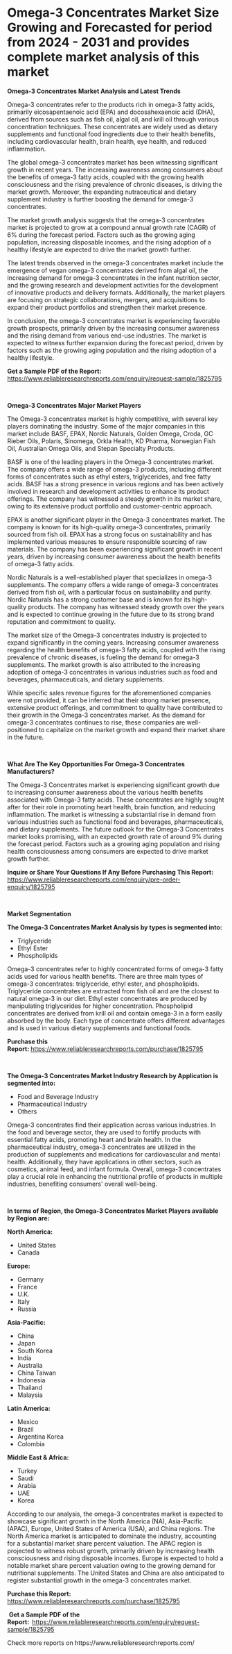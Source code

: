 <p><h1>Omega-3 Concentrates Market Size Growing and Forecasted for period from 2024 - 2031 and provides complete market analysis of this market</h1></p><p><strong>Omega-3 Concentrates Market Analysis and Latest Trends</strong></p>
<p><p>Omega-3 concentrates refer to the products rich in omega-3 fatty acids, primarily eicosapentaenoic acid (EPA) and docosahexaenoic acid (DHA), derived from sources such as fish oil, algal oil, and krill oil through various concentration techniques. These concentrates are widely used as dietary supplements and functional food ingredients due to their health benefits, including cardiovascular health, brain health, eye health, and reduced inflammation.</p><p>The global omega-3 concentrates market has been witnessing significant growth in recent years. The increasing awareness among consumers about the benefits of omega-3 fatty acids, coupled with the growing health consciousness and the rising prevalence of chronic diseases, is driving the market growth. Moreover, the expanding nutraceutical and dietary supplement industry is further boosting the demand for omega-3 concentrates.</p><p>The market growth analysis suggests that the omega-3 concentrates market is projected to grow at a compound annual growth rate (CAGR) of 6% during the forecast period. Factors such as the growing aging population, increasing disposable incomes, and the rising adoption of a healthy lifestyle are expected to drive the market growth further.</p><p>The latest trends observed in the omega-3 concentrates market include the emergence of vegan omega-3 concentrates derived from algal oil, the increasing demand for omega-3 concentrates in the infant nutrition sector, and the growing research and development activities for the development of innovative products and delivery formats. Additionally, the market players are focusing on strategic collaborations, mergers, and acquisitions to expand their product portfolios and strengthen their market presence.</p><p>In conclusion, the omega-3 concentrates market is experiencing favorable growth prospects, primarily driven by the increasing consumer awareness and the rising demand from various end-use industries. The market is expected to witness further expansion during the forecast period, driven by factors such as the growing aging population and the rising adoption of a healthy lifestyle.</p></p>
<p><strong>Get a Sample PDF of the Report:&nbsp;</strong> <a href="https://www.reliableresearchreports.com/enquiry/request-sample/1825795">https://www.reliableresearchreports.com/enquiry/request-sample/1825795</a></p>
<p>&nbsp;</p>
<p><strong>Omega-3 Concentrates Major Market Players</strong></p>
<p><p>The Omega-3 concentrates market is highly competitive, with several key players dominating the industry. Some of the major companies in this market include BASF, EPAX, Nordic Naturals, Golden Omega, Croda, GC Rieber Oils, Polaris, Sinomega, Orkla Health, KD Pharma, Norwegian Fish Oil, Australian Omega Oils, and Stepan Specialty Products.</p><p>BASF is one of the leading players in the Omega-3 concentrates market. The company offers a wide range of omega-3 products, including different forms of concentrates such as ethyl esters, triglycerides, and free fatty acids. BASF has a strong presence in various regions and has been actively involved in research and development activities to enhance its product offerings. The company has witnessed a steady growth in its market share, owing to its extensive product portfolio and customer-centric approach.</p><p>EPAX is another significant player in the Omega-3 concentrates market. The company is known for its high-quality omega-3 concentrates, primarily sourced from fish oil. EPAX has a strong focus on sustainability and has implemented various measures to ensure responsible sourcing of raw materials. The company has been experiencing significant growth in recent years, driven by increasing consumer awareness about the health benefits of omega-3 fatty acids.</p><p>Nordic Naturals is a well-established player that specializes in omega-3 supplements. The company offers a wide range of omega-3 concentrates derived from fish oil, with a particular focus on sustainability and purity. Nordic Naturals has a strong customer base and is known for its high-quality products. The company has witnessed steady growth over the years and is expected to continue growing in the future due to its strong brand reputation and commitment to quality.</p><p>The market size of the Omega-3 concentrates industry is projected to expand significantly in the coming years. Increasing consumer awareness regarding the health benefits of omega-3 fatty acids, coupled with the rising prevalence of chronic diseases, is fueling the demand for omega-3 supplements. The market growth is also attributed to the increasing adoption of omega-3 concentrates in various industries such as food and beverages, pharmaceuticals, and dietary supplements.</p><p>While specific sales revenue figures for the aforementioned companies were not provided, it can be inferred that their strong market presence, extensive product offerings, and commitment to quality have contributed to their growth in the Omega-3 concentrates market. As the demand for omega-3 concentrates continues to rise, these companies are well-positioned to capitalize on the market growth and expand their market share in the future.</p></p>
<p>&nbsp;</p>
<p><strong>What Are The Key Opportunities For Omega-3 Concentrates Manufacturers?</strong></p>
<p><p>The Omega-3 Concentrates market is experiencing significant growth due to increasing consumer awareness about the various health benefits associated with Omega-3 fatty acids. These concentrates are highly sought after for their role in promoting heart health, brain function, and reducing inflammation. The market is witnessing a substantial rise in demand from various industries such as functional food and beverages, pharmaceuticals, and dietary supplements. The future outlook for the Omega-3 Concentrates market looks promising, with an expected growth rate of around 9% during the forecast period. Factors such as a growing aging population and rising health consciousness among consumers are expected to drive market growth further.</p></p>
<p><strong>Inquire or Share Your Questions If Any Before Purchasing This Report:</strong> <a href="https://www.reliableresearchreports.com/enquiry/pre-order-enquiry/1825795">https://www.reliableresearchreports.com/enquiry/pre-order-enquiry/1825795</a></p>
<p>&nbsp;</p>
<p><strong>Market Segmentation</strong></p>
<p><strong>The Omega-3 Concentrates Market Analysis by types is segmented into:</strong></p>
<p><ul><li>Triglyceride</li><li>Ethyl Ester</li><li>Phospholipids</li></ul></p>
<p><p>Omega-3 concentrates refer to highly concentrated forms of omega-3 fatty acids used for various health benefits. There are three main types of omega-3 concentrates: triglyceride, ethyl ester, and phospholipids. Triglyceride concentrates are extracted from fish oil and are the closest to natural omega-3 in our diet. Ethyl ester concentrates are produced by manipulating triglycerides for higher concentration. Phospholipid concentrates are derived from krill oil and contain omega-3 in a form easily absorbed by the body. Each type of concentrate offers different advantages and is used in various dietary supplements and functional foods.</p></p>
<p><strong>Purchase this Report:&nbsp;</strong><a href="https://www.reliableresearchreports.com/purchase/1825795">https://www.reliableresearchreports.com/purchase/1825795</a></p>
<p>&nbsp;</p>
<p><strong>The Omega-3 Concentrates Market Industry Research by Application is segmented into:</strong></p>
<p><ul><li>Food and Beverage Industry</li><li>Pharmaceutical Industry</li><li>Others</li></ul></p>
<p><p>Omega-3 concentrates find their application across various industries. In the food and beverage sector, they are used to fortify products with essential fatty acids, promoting heart and brain health. In the pharmaceutical industry, omega-3 concentrates are utilized in the production of supplements and medications for cardiovascular and mental health. Additionally, they have applications in other sectors, such as cosmetics, animal feed, and infant formula. Overall, omega-3 concentrates play a crucial role in enhancing the nutritional profile of products in multiple industries, benefiting consumers' overall well-being.</p></p>
<p>&nbsp;</p>
<p><strong>In terms of Region, the Omega-3 Concentrates Market Players available by Region are:</strong></p>
<p>
    <p> <strong> North America: </strong>
        <ul>
            <li>United States</li>
            <li>Canada</li>
        </ul>
        </p> 
    <p> <strong> Europe: </strong>
        <ul>
            <li>Germany</li>
            <li>France</li>
            <li>U.K.</li>
            <li>Italy</li>
            <li>Russia</li>
        </ul>
        </p> 
    <p> <strong> Asia-Pacific: </strong>
        <ul>
            <li>China</li>
            <li>Japan</li>
            <li>South Korea</li>
            <li>India</li>
            <li>Australia</li>
            <li>China Taiwan</li>
            <li>Indonesia</li>
            <li>Thailand</li>
            <li>Malaysia</li>
        </ul>
        </p> 
    <p> <strong> Latin America: </strong>
        <ul>
            <li>Mexico</li>
            <li>Brazil</li>
            <li>Argentina Korea</li>
            <li>Colombia</li>
        </ul>
        </p> 
    <p> <strong> Middle East & Africa: </strong>
        <ul>
            <li>Turkey</li>
            <li>Saudi</li>
            <li>Arabia</li>
            <li>UAE</li>
            <li>Korea</li>
        </ul>
    </p>
    </p>
<p><p>According to our analysis, the omega-3 concentrates market is expected to showcase significant growth in the North America (NA), Asia-Pacific (APAC), Europe, United States of America (USA), and China regions. The North America market is anticipated to dominate the industry, accounting for a substantial market share percent valuation. The APAC region is projected to witness robust growth, primarily driven by increasing health consciousness and rising disposable incomes. Europe is expected to hold a notable market share percent valuation owing to the growing demand for nutritional supplements. The United States and China are also anticipated to register substantial growth in the omega-3 concentrates market.</p></p>
<p><strong>Purchase this Report: </strong><a href="https://www.reliableresearchreports.com/purchase/1825795">https://www.reliableresearchreports.com/purchase/1825795</a></p>
<p>&nbsp;<strong>Get a Sample PDF of the Report:&nbsp;&nbsp;</strong><a href="https://www.reliableresearchreports.com/enquiry/request-sample/1825795">https://www.reliableresearchreports.com/enquiry/request-sample/1825795</a></p>
<p><strong></strong></p>
<p>Check more reports on https://www.reliableresearchreports.com/</p>